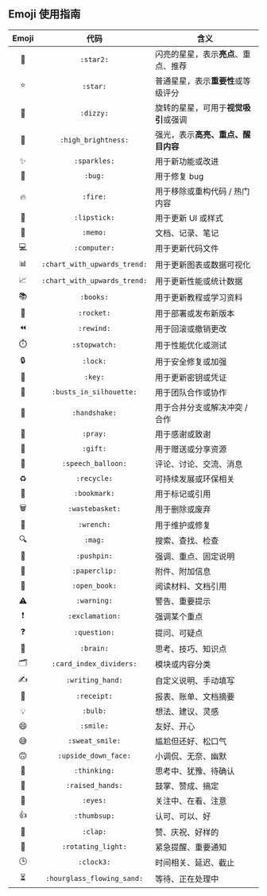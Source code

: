 ## Emoji 使用指南

| Emoji |             代码             | 含义                       |
|:-----:|:---------------:|------------------------------------------|
| 🌟    | `:star2:`       | 闪亮的星星，表示**亮点**、重点、推荐     |
| ⭐    | `:star:`        | 普通星星，表示**重要性**或等级评分       |
| 💫    | `:dizzy:`       | 旋转的星星，可用于**视觉吸引**或强调      |
| 🔆    | `:high_brightness:` | 强光，表示**高亮、重点、醒目内容**  |
|   ✨   |         `:sparkles:`         | 用于新功能或改进           |
|   🐛   |           `:bug:`            | 用于修复 bug               |
|   🔥   |           `:fire:`           | 用于移除或重构代码 / 热门内容 |
|   💄   |         `:lipstick:`         | 用于更新 UI 或样式         |
|   📝   |        `:memo:`              | 文档、记录、笔记           |
|   💻   |         `:computer:`         | 用于更新代码文件           |
|   📊   | `:chart_with_upwards_trend:` | 用于更新图表或数据可视化   |
|   📈   | `:chart_with_upwards_trend:` | 用于更新性能或统计数据     |
|   📚   |          `:books:`           | 用于更新教程或学习资料     |
|   🚀   |          `:rocket:`          | 用于部署或发布新版本       |
|   ⏪   |          `:rewind:`          | 用于回滚或撤销更改         |
|   ⏱️   |        `:stopwatch:`         | 用于性能优化或测试         |
|   🔒   |           `:lock:`           | 用于安全修复或加强         |
|   🔑   |           `:key:`            | 用于更新密钥或凭证         |
|   👥   |   `:busts_in_silhouette:`    | 用于团队合作或协作         |
|   🤝   |        `:handshake:`         | 用于合并分支或解决冲突 / 合作 |
|   🙏   |           `:pray:`           | 用于感谢或致谢             |
|   🎁   |           `:gift:`           | 用于赠送或分享资源         |
|   💬   |     `:speech_balloon:`       | 评论、讨论、交流、消息     |
|   ♻️   |         `:recycle:`          | 可持续发展或环保相关       |
|   🔖   |         `:bookmark:`         | 用于标记或引用             |
|   🗑️   |       `:wastebasket:`        | 用于删除或废弃             |
|   🔧   |          `:wrench:`          | 用于维护或修复             |
|   🔍   |           `:mag:`            | 搜索、查找、检查           |
|   📌   |         `:pushpin:`          | 强调、重点、固定说明       |
|   📎   |        `:paperclip:`         | 附件、附加信息             |
|   📖   |        `:open_book:`         | 阅读材料、文档引用         |
|   ⚠️   |         `:warning:`          | 警告、重要提示             |
|   ❗   |       `:exclamation:`         | 强调某个重点               |
|   ❓   |          `:question:`         | 提问、可疑点               |
|   🧠   |          `:brain:`           | 思考、技巧、知识点         |
|   🗂️   | `:card_index_dividers:`      | 模块或内容分类             |
|   ✍️   |      `:writing_hand:`         | 自定义说明、手动填写       |
|   🧾   |         `:receipt:`           | 报表、账单、文档摘要       |
|   💡   |          `:bulb:`             | 想法、建议、灵感           |
|   😄   |           `:smile:`           | 友好、开心                 |
|   😅   |        `:sweat_smile:`        | 尴尬但还好、松口气         |
|   🙃   |      `:upside_down_face:`     | 小调侃、无奈、幽默         |
|   🤔   |          `:thinking:`         | 思考中、犹豫、待确认       |
|   🙌   |        `:raised_hands:`       | 鼓掌、赞成、搞定           |
|   👀   |            `:eyes:`           | 关注中、在看、注意         |
|   👍   |        `:thumbsup:`           | 认可、可以、好             |
|   👏   |            `:clap:`           | 赞、庆祝、好样的           |
|   🚨   |     `:rotating_light:`        | 紧急提醒、重要通知         |
|   🕒   |           `:clock3:`          | 时间相关、延迟、截止       |
|   ⏳   | `:hourglass_flowing_sand:`    | 等待、正在处理中           |
